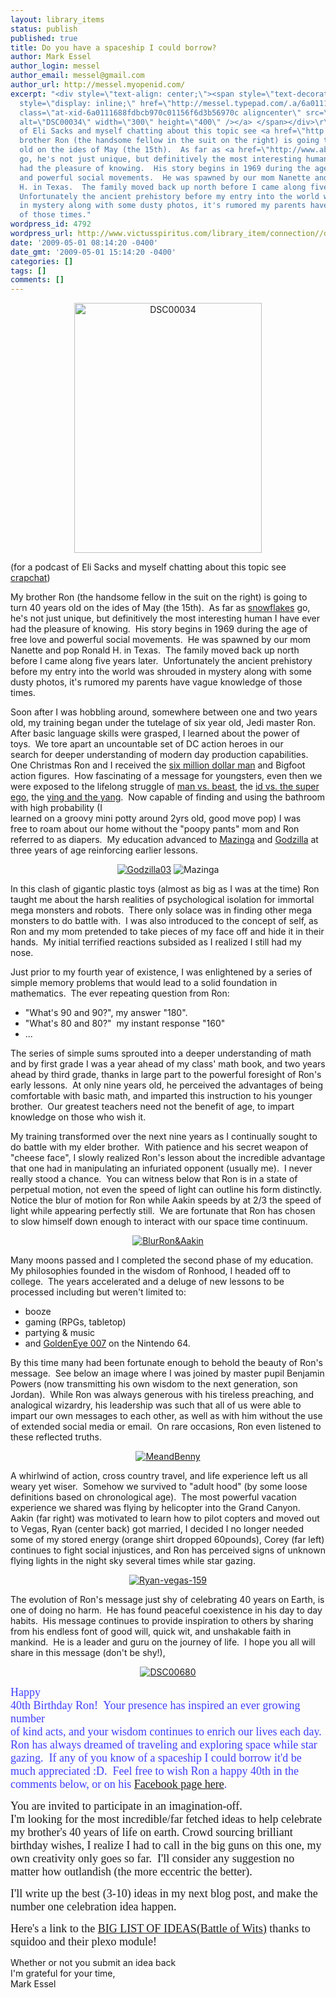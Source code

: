 ```yaml
---
layout: library_items
status: publish
published: true
title: Do you have a spaceship I could borrow?
author: Mark Essel
author_login: messel
author_email: messel@gmail.com
author_url: http://messel.myopenid.com/
excerpt: "<div style=\"text-align: center;\"><span style=\"text-decoration: underline;\"><a
  style=\"display: inline;\" href=\"http://messel.typepad.com/.a/6a0111688fdbcb970c01156f6d3b56970c-pi\"><img
  class=\"at-xid-6a0111688fdbcb970c01156f6d3b56970c aligncenter\" src=\"http://messel.typepad.com/.a/6a0111688fdbcb970c01156f6d3b56970c-500wi\"
  alt=\"DSC00034\" width=\"300\" height=\"400\" /></a> </span></div>\r\n(for a podcast
  of Eli Sacks and myself chatting about this topic see <a href=\"http://www.crapchat.com/blog/?p=18\">crapchat</a>)\r\n\r\nMy
  brother Ron (the handsome fellow in the suit on the right) is going to turn 40 years
  old on the ides of May (the 15th).  As far as <a href=\"http://www.abarim-publications.com/ChaosTheoryIntroduction.html\">snowflakes</a>
  go, he's not just unique, but definitively the most interesting human I have ever
  had the pleasure of knowing.  His story begins in 1969 during the age of free love
  and powerful social movements.  He was spawned by our mom Nanette and pop Ronald
  H. in Texas.  The family moved back up north before I came along five years later. 
  Unfortunately the ancient prehistory before my entry into the world was shrouded
  in mystery along with some dusty photos, it's rumored my parents have vague knowledge
  of those times."
wordpress_id: 4792
wordpress_url: http://www.victusspiritus.com/library_item/connection//do-you-have-a-spaceship-i-could-borrow/
date: '2009-05-01 08:14:20 -0400'
date_gmt: '2009-05-01 15:14:20 -0400'
categories: []
tags: []
comments: []
---
```

<div style="text-align: center;"><span style="text-decoration: underline;"><a style="display: inline;" href="http://messel.typepad.com/.a/6a0111688fdbcb970c01156f6d3b56970c-pi"><img class="at-xid-6a0111688fdbcb970c01156f6d3b56970c aligncenter" src="http://messel.typepad.com/.a/6a0111688fdbcb970c01156f6d3b56970c-500wi" alt="DSC00034" width="300" height="400" /></a> </span></div>
<p>(for a podcast of Eli Sacks and myself chatting about this topic see <a href="http://www.crapchat.com/blog/?p=18">crapchat</a>)</p>
<p>My brother Ron (the handsome fellow in the suit on the right) is going to turn 40 years old on the ides of May (the 15th).  As far as <a href="http://www.abarim-publications.com/ChaosTheoryIntroduction.html">snowflakes</a> go, he's not just unique, but definitively the most interesting human I have ever had the pleasure of knowing.  His story begins in 1969 during the age of free love and powerful social movements.  He was spawned by our mom Nanette and pop Ronald H. in Texas.  The family moved back up north before I came along five years later.  Unfortunately the ancient prehistory before my entry into the world was shrouded in mystery along with some dusty photos, it's rumored my parents have vague knowledge of those times.<a id="more"></a><a id="more-4792"></a></p>
<p>Soon after I was hobbling around, somewhere between one and two years old, my training began under the tutelage of six year old, Jedi master Ron.  After basic language skills were grasped, I learned about the power of<br />
toys.  We tore apart an uncountable set of DC action heroes in our<br />
search for deeper understanding of modern day production capabilities.  One Christmas Ron and I received the <a href="http://www.retrothing.com/2009/02/upgrade-your-six-million-dollar-man-action-figure.html">six million dollar man</a> and Bigfoot action figures.  How fascinating of a message for youngsters, even then we were exposed to the lifelong struggle of <a href="http://www.youtube.com/watch?v=N0qefQardXw&amp;NR=1">man vs. beast</a>, the <a href="http://en.wikipedia.org/wiki/Id,_ego,_and_super-ego">id vs. the super ego</a>, the <a href="http://en.wikipedia.org/wiki/Yin_and_yang">ying and the yang</a>.  Now capable of finding and using the bathroom with high probability (I<br />
learned on a groovy mini potty around 2yrs old, good move pop) I was<br />
free to roam about our home without the "poopy pants" mom and Ron<br />
referred to as diapers.  My education advanced to <a href="http://weirdscifi.ratiosemper.com/shogun/mazinga.html">Mazinga</a> and <a href="http://weirdscifi.ratiosemper.com/shogun/godzilla.html">Godzilla</a> at three years of age reinforcing earlier lessons.</p>
<div style="text-align: center;"><a style="display: inline;" href="http://messel.typepad.com/.a/6a0111688fdbcb970c0115706361ad970b-pi"><img class="at-xid-6a0111688fdbcb970c0115706361ad970b" title="Godzilla03" src="http://messel.typepad.com/.a/6a0111688fdbcb970c0115706361ad970b-800wi" border="0" alt="Godzilla03" /></a> <img class="at-xid-6a0111688fdbcb970c01156f6d1c79970c" title="Mazinga" src="http://messel.typepad.com/.a/6a0111688fdbcb970c01156f6d1c79970c-800wi" border="0" alt="Mazinga" /></div>
<p>In this clash of gigantic plastic toys (almost as big as I was at the time) Ron taught me about the harsh realities of psychological isolation for immortal mega monsters and robots.  There only solace was in finding other mega monsters to do battle with.  I was also introduced to the concept of self, as Ron and my mom pretended to take pieces of my face off and hide it in their hands.  My initial terrified reactions subsided as I realized I still had my nose.</p>
<p>Just prior to my fourth year of existence, I was enlightened by a series of simple memory problems that would lead to a solid foundation in mathematics.  The ever repeating question from Ron:</p>
<ul>
<li>"What's 90 and 90?", my answer "180".</li>
<li>"What's 80 and 80?"  my instant response "160"</li>
<li>...</li>
</ul>
<p>The series of simple sums sprouted into a deeper understanding of math and by first grade I was a year ahead of my class' math book, and two years ahead by third grade, thanks in large part to the powerful foresight of Ron's early lessons.  At only nine years old, he perceived the advantages of being comfortable with basic math, and imparted this instruction to his younger brother.  Our greatest teachers need not the benefit of age, to impart knowledge on those who wish it.</p>
<p>My training transformed over the next nine years as I continually sought to do battle with my elder brother.  With patience and his secret weapon of "cheese face", I slowly realized Ron's lesson about the incredible advantage that one had in manipulating an infuriated opponent (usually me).  I never really stood a chance.  You can witness below that Ron is in a state of perpetual motion, not even the speed of light can outline his form distinctly.  Notice the blur of motion for Ron while Aakin speeds by at 2/3 the speed of light while appearing perfectly still.  We are fortunate that Ron has chosen to slow himself down enough to interact with our space time continuum.</p>
<p style="text-align: center;"><a style="display: inline;" href="http://messel.typepad.com/.a/6a0111688fdbcb970c011570637233970b-pi"><img class="at-xid-6a0111688fdbcb970c011570637233970b" title="BlurRon&amp;Aakin" src="http://messel.typepad.com/.a/6a0111688fdbcb970c011570637233970b-800wi" border="0" alt="BlurRon&amp;Aakin" /></a></p>
<div style="text-align: center;">
<div style="text-align: left;">Many moons passed and I completed the second phase of my education.  My philosophies founded in the wisdom of Ronhood, I headed off to college.  The years accelerated and a deluge of new lessons to be processed including but weren't limited to:</p>
<ul>
<li>booze</li>
<li>gaming (RPGs, tabletop)</li>
<li>partying &amp; music</li>
<li>and <a href="http://en.wikipedia.org/wiki/GoldenEye_007">GoldenEye 007</a> on the Nintendo 64.</li>
</ul>
<p>By this time many had been fortunate enough to behold the beauty of Ron's message.  See below an image where I was joined by master pupil Benjamin Powers (now transmitting his own wisdom to the next generation, son Jordan).  While Ron was always generous with his tireless preaching, and analogical wizardry, his leadership was such that all of us were able to impart our own messages to each other, as well as with him without the use of extended social media or email.  On rare occasions, Ron even listened to these reflected truths.</p>
<div style="text-align: center;"><a style="display: inline;" href="http://messel.typepad.com/.a/6a0111688fdbcb970c01156f6d35b5970c-pi"><img class="at-xid-6a0111688fdbcb970c01156f6d35b5970c" title="MeandBenny" src="http://messel.typepad.com/.a/6a0111688fdbcb970c01156f6d35b5970c-800wi" border="0" alt="MeandBenny" /></a></div>
<p>A whirlwind of action, cross country travel, and life experience left us all weary yet wiser.  Somehow we survived to "adult hood" (by some loose definitions based on chronological age).  The most powerful vacation experience we shared was flying by helicopter into the Grand Canyon.  Aakin (far right) was motivated to learn how to pilot copters and moved out to Vegas, Ryan (center back) got married, I decided I no longer needed some of my stored energy (orange shirt dropped 60pounds), Corey (far left) continues to fight social injustices, and Ron has perceived signs of unknown flying lights in the night sky several times while star gazing.</p>
<div style="text-align: center;"><a style="display: inline;" href="http://messel.typepad.com/.a/6a0111688fdbcb970c011570638b8b970b-pi"><img class="at-xid-6a0111688fdbcb970c011570638b8b970b image-full" title="Ryan-vegas-159" src="http://messel.typepad.com/.a/6a0111688fdbcb970c011570638b8b970b-800wi" border="0" alt="Ryan-vegas-159" /></a></div>
</div>
</div>
<p>The evolution of Ron's message just shy of celebrating 40 years on Earth, is one of doing no harm.  He has found peaceful coexistence in his day to day habits.  His message continues to provide inspiration to others by sharing from his endless font of good will, quick wit, and unshakable faith in mankind.  He is a leader and guru on the journey of life.  I hope you all will share in this message (don't be shy!),</p>
<div style="text-align: center;"><a style="display: inline;" href="http://messel.typepad.com/.a/6a0111688fdbcb970c01156f6d1382970c-pi"><img class="at-xid-6a0111688fdbcb970c01156f6d1382970c" src="http://messel.typepad.com/.a/6a0111688fdbcb970c01156f6d1382970c-500wi" alt="DSC00680" /></a></p>
<div style="text-align: left;"><span style="color: #4040ff; font-size: 18px; font-family: Trebuchet MS;">Happy<br />
40th Birthday Ron!  Your presence has inspired an ever growing number<br />
of kind acts, and your wisdom continues to enrich our lives each day.  Ron has always dreamed of traveling and exploring space while star gazing.  If any of you know of a spaceship I could borrow it'd be much appreciated :D.  Feel free to wish Ron a happy 40th in the comments below, or on his <a href="http://www.facebook.com/people/Ronald-B-Essel/1551885329">Facebook page here</a>.</span></p>
<p><span style="font-size: 18px; font-family: Trebuchet MS;">You are invited to participate in an imagination-off.</span><br />
<span style="font-size: 18px; font-family: Trebuchet MS;">I'm looking for the most incredible/far fetched ideas to help celebrate my brother's 40 years of life on earth. Crowd sourcing brilliant birthday wishes, I realize I had to call in the big guns on this one, my own creativity only goes so far.  I'll consider any suggestion no matter how outlandish (the more eccentric the better).</span></p>
<p><span style="font-size: 18px; font-family: Trebuchet MS;">I'll write up the best (3-10) ideas in my next blog post, and make the number one celebration idea happen.</span></p>
<p><span style="font-size: 18px; font-family: Trebuchet MS;">Here's a link to the <a href="http://www.squidoo.com/BattleOfWits">BIG LIST OF IDEAS(Battle of Wits)</a> thanks to squidoo and their plexo module!</span></p>
<p>Whether or not you submit an idea back<br />
I'm grateful for your time,<br />
Mark Essel</p></div>
</div>
